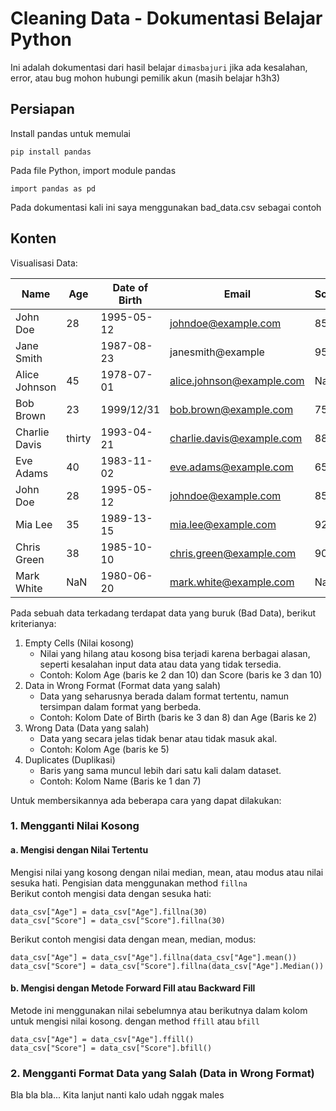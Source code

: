 # Cleaning Data - Dokumentasi Belajar Python

Ini adalah dokumentasi dari hasil belajar `dimasbajuri` jika ada kesalahan, error, atau bug mohon hubungi pemilik akun (masih belajar h3h3)

## Persiapan

Install pandas untuk memulai
```
pip install pandas
```
Pada file Python, import module pandas
```
import pandas as pd
```
Pada dokumentasi kali ini saya menggunakan bad_data.csv sebagai contoh

## Konten

Visualisasi Data:

| Name           | Age    | Date of Birth | Email                    | Score |
|----------------|--------|---------------|--------------------------|-------|
| John Doe       | 28     | 1995-05-12    | johndoe@example.com      | 85    |
| Jane Smith     |        | 1987-08-23    | janesmith@example        | 95    |
| Alice Johnson  | 45     | 1978-07-01    | alice.johnson@example.com| NaN   |
| Bob Brown      | 23     | 1999/12/31    | bob.brown@example.com    | 75    |
| Charlie Davis  | thirty | 1993-04-21    | charlie.davis@example.com| 88    |
| Eve Adams      | 40     | 1983-11-02    | eve.adams@example.com    | 65    |
| John Doe       | 28     | 1995-05-12    | johndoe@example.com      | 85    |
| Mia Lee        | 35     | 1989-13-15    | mia.lee@example.com      | 92    |
| Chris Green    | 38     | 1985-10-10    | chris.green@example.com  | 90    |
| Mark White     | NaN    | 1980-06-20    | mark.white@example.com   | NaN   |

Pada sebuah data terkadang terdapat data yang buruk (Bad Data), berikut kriterianya:
1. Empty Cells (Nilai kosong)
    + Nilai yang hilang atau kosong bisa terjadi karena berbagai alasan, seperti kesalahan input data atau data yang tidak tersedia.
    + Contoh: Kolom Age (baris ke 2 dan 10) dan Score (baris ke 3 dan 10)
2. Data in Wrong Format (Format data yang salah)
    + Data yang seharusnya berada dalam format tertentu, namun tersimpan dalam format yang berbeda.
    + Contoh: Kolom Date of Birth (baris ke 3 dan 8) dan Age (Baris ke 2)
3. Wrong Data (Data yang salah)
    + Data yang secara jelas tidak benar atau tidak masuk akal.
    + Contoh: Kolom Age (baris ke 5)
4. Duplicates (Duplikasi)
    + Baris yang sama muncul lebih dari satu kali dalam dataset.
    + Contoh: Kolom Name (Baris ke 1 dan 7)

Untuk membersikannya ada beberapa cara yang dapat dilakukan:

### 1. Mengganti Nilai Kosong

#### a. Mengisi dengan Nilai Tertentu
Mengisi nilai yang kosong dengan nilai median, mean, atau modus atau nilai sesuka hati. Pengisian data menggunakan method `fillna`  
Berikut contoh mengisi data dengan sesuka hati:
```
data_csv["Age"] = data_csv["Age"].fillna(30)
data_csv["Score"] = data_csv["Score"].fillna(30)
```
Berikut contoh mengisi data dengan mean, median, modus:
```
data_csv["Age"] = data_csv["Age"].fillna(data_csv["Age"].mean())
data_csv["Score"] = data_csv["Score"].fillna(data_csv["Age"].Median())
```
#### b. Mengisi dengan Metode Forward Fill atau Backward Fill
Metode ini menggunakan nilai sebelumnya atau berikutnya dalam kolom untuk mengisi nilai kosong. dengan method `ffill` atau `bfill`
```
data_csv["Age"] = data_csv["Age"].ffill()
data_csv["Score"] = data_csv["Score"].bfill()
```

### 2. Mengganti Format Data yang Salah (Data in Wrong Format)

Bla bla bla... Kita lanjut nanti kalo udah nggak males